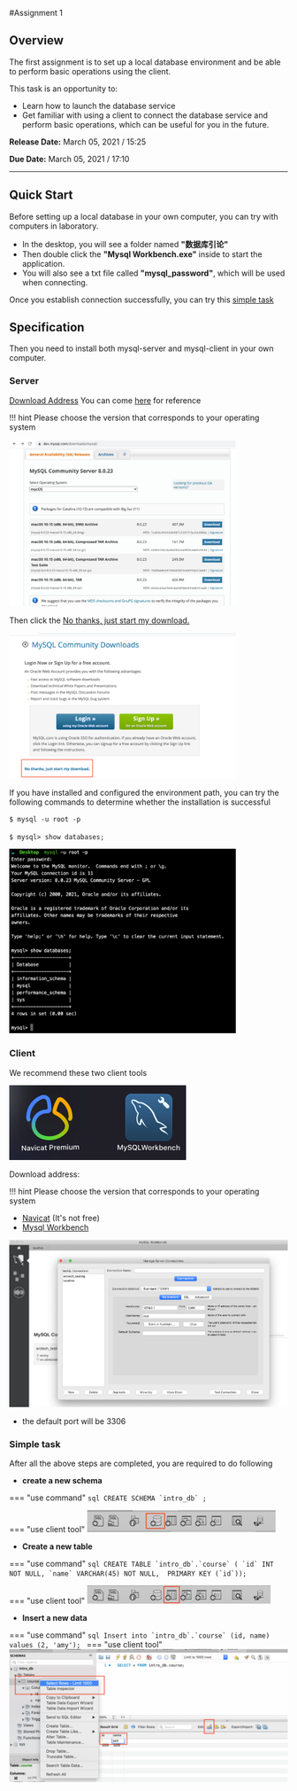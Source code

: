 #Assignment 1

## Overview

The first assignment is to set up a local database environment and be able to perform basic operations using the client.

This task is an opportunity to:

* Learn how to launch the database service
* Get familiar with using a client to connect the database service and perform basic operations, which can be useful for you in the future.

**Release Date:** March 05, 2021 / 15:25

**Due Date:** March 05, 2021 / 17:10



----

## Quick Start

Before setting up a local database in your own computer, you can try with computers in laboratory.

* In the desktop, you will see a folder named **"数据库引论"**
* Then double click the **"Mysql Workbench.exe"** inside to start the application.
* You will also see a txt file called **"mysql_password"**, which will be used when connecting.



Once you establish connection successfully, you can try this [simple task](#simple-task)

## 

## Specification

Then you need to install both mysql-server and mysql-client in your own computer. 

### Server

[Download Address](https://dev.mysql.com/downloads/mysql/)  You can come [here](https://zhuanlan.zhihu.com/p/37152572) for reference

!!! hint
    Please choose the version that corresponds to your operating system

<img src="../../assets/version.png" style="zoom:40%;" />



Then click the <u>No thanks, just start my download.</u>

<img src="../../assets/download.png" style="zoom:40%;" />



If you have installed and configured the environment path, you can try the following commands to determine whether the installation is successful

```commandline
$ mysql -u root -p

$ mysql> show databases;
```

<img src="../../assets/test_server.png" style="zoom:40%;" />

### Client

We recommend these two client tools

<img src="../../assets/client.png" style="zoom:50%;" />

Download address:

!!! hint
    Please choose the version that corresponds to your operating system

* [Navicat](https://www.navicat.com.cn/products/navicat-for-mysql) (It's not free)
* [Mysql Workbench](https://dev.mysql.com/downloads/workbench/)



<img src="../../assets/connection.png" style="zoom:50%;" />

* the default port will be 3306



### Simple task

After all the above steps are completed, you are required to do following

* **create a new schema**

=== "use command"
    ```sql
    CREATE SCHEMA `intro_db` ;
    ```

=== "use client tool"
    <img src="../../assets/tool.png" style="zoom:50%;" />
	

* **Create a new table**

=== "use command"
    ```sql
    CREATE TABLE `intro_db`.`course` (
        `id` INT NOT NULL,
        `name` VARCHAR(45) NOT NULL, 
    PRIMARY KEY (`id`));
    ```

=== "use client tool"
    <img src="../../assets/tool-table.png" style="zoom:50%;" />



* **Insert a new data**

=== "use command"
    ```sql
	Insert into `intro_db`.`course` (id, name) values (2, 'amy');
    ```
=== "use client tool"
    <img src="../../assets/insert.png" style="zoom:50%;" />

